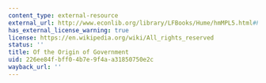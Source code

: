 ```yaml
---
content_type: external-resource
external_url: http://www.econlib.org/library/LFBooks/Hume/hmMPL5.html#Part%20I,%20Essay%20V,%20OF%20THE%20ORIGIN%20OF%20GOVERNMENT
has_external_license_warning: true
license: https://en.wikipedia.org/wiki/All_rights_reserved
status: ''
title: Of the Origin of Government
uid: 226ee84f-bff0-4b7e-9f4a-a31850750e2c
wayback_url: ''
---
```

